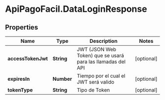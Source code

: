 # ApiPagoFacil.DataLoginResponse

## Properties

Name | Type | Description | Notes
------------ | ------------- | ------------- | -------------
**accessTokenJwt** | **String** | JWT (JSON Web Token) que se usará para las llamadas del API | [optional] 
**expiresIn** | **Number** | Tiempo por el cual el JWT será valido | [optional] 
**tokenType** | **String** | Tipo de Token | [optional] 


